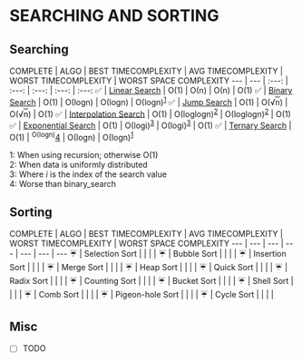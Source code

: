 # SEARCHING AND SORTING

## Searching

COMPLETE | ALGO | BEST TIMECOMPLEXITY | AVG TIMECOMPLEXITY | WORST TIMECOMPLEXITY | WORST SPACE COMPLEXITY
--- | --- | :---: | :---: | :---: | :---: | :---:
:white_check_mark: | [Linear Search](./linear_search/) | &Omicron;(1) | &Omicron;(n) | &Omicron;(n) | &Omicron;(1)
:white_check_mark: | [Binary Search](./binary_search/) | &Omicron;(1) | &Omicron;(logn) | &Omicron;(logn) | &Omicron;(logn)<sup>[1](#myfootnote1)</sup>
:white_check_mark: | [Jump Search](./jump_search/) | &Omicron;(1) | &Omicron;(&radic;<span style="text-decoration: overline">n</span>) | &Omicron;(&radic;<span style="text-decoration: overline">n</span>) | &Omicron;(1)
:white_check_mark: | [Interpolation Search](./interpolation_search/) | &Omicron;(1) | &Omicron;(loglogn)<sup>[2](#myfootnote2)</sup> | &Omicron;(loglogn)<sup>[2](#myfootnote2)</sup> | &Omicron;(1)
:white_check_mark: | [Exponential Search](./exponential_search/) | &Omicron;(1) | &Omicron;(logi)<sup>[3](#myfootnote3)</sup> | &Omicron;(logi)<sup>[3](#myfootnote3)</sup> | &Omicron;(1)
:white_check_mark: | [Ternary Search](./ternary_search/) | &Omicron;(1) | <sup>&Omicron;(logn)</sup>[4](#myfootnote4)</sup> | &Omicron;(logn) | &Omicron;(logn)<sup>[1](#myfootnote1)</sup>

<a name="myfootnote2">1</a>: When using recursion; otherwise &Omicron;(1)<br>
<a name="myfootnote2">2</a>: When data is uniformly distributed<br>
<a name="myfootnote3">3</a>: Where *i* is the index of the search value<br>
<a name="myfootnote4">4</a>: Worse than binary_search<br>

## Sorting
COMPLETE | ALGO | BEST TIMECOMPLEXITY | AVG TIMECOMPLEXITY | WORST TIMECOMPLEXITY | WORST SPACE COMPLEXITY
--- | --- | --- | --- | --- | --- | ---
:umbrella: | Selection Sort | | | |
:umbrella: | Bubble Sort | | | |
:umbrella: | Insertion Sort | |  | |
:umbrella: | Merge Sort | | | |
:umbrella: | Heap Sort | | |  |
:umbrella: | Quick Sort | |  | |
:umbrella: | Radix Sort | |  | |
:umbrella: | Counting Sort | | | |
:umbrella: | Bucket Sort | | | |
:umbrella: | Shell Sort | | | |
:umbrella: | Comb Sort | | | |
:umbrella: | Pigeon-hole Sort | | | |
:umbrella: | Cycle Sort | | | |

## Misc
- [ ] TODO
